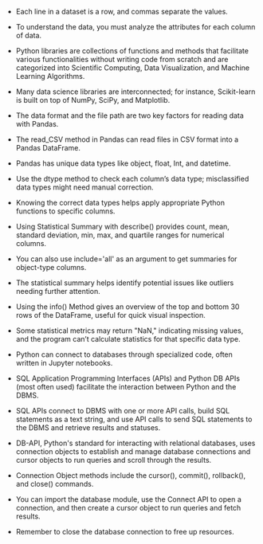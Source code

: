 - Each line in a dataset is a row, and commas separate the values.

- To understand the data, you must analyze the attributes for each column of data.

- Python libraries are collections of functions and methods that facilitate various functionalities without writing code from scratch and are categorized into Scientific Computing, Data Visualization, and Machine Learning Algorithms.

- Many data science libraries are interconnected; for instance, Scikit-learn is built on top of NumPy, SciPy, and Matplotlib.

- The data format and the file path are two key factors for reading data with Pandas.

- The read_CSV method in Pandas can read files in CSV format into a Pandas DataFrame.

- Pandas has unique data types like object, float, Int, and datetime.

- Use the dtype method to check each column’s data type; misclassified data types might need manual correction.

- Knowing the correct data types helps apply appropriate Python functions to specific columns.

- Using Statistical Summary with describe() provides count, mean, standard deviation, min, max, and quartile ranges for numerical columns.

- You can also use include='all' as an argument to get summaries for object-type columns.

- The statistical summary helps identify potential issues like outliers needing further attention.

- Using the info() Method gives an overview of the top and bottom 30 rows of the DataFrame, useful for quick visual inspection.

- Some statistical metrics may return "NaN," indicating missing values, and the program can’t calculate statistics for that specific data type.

- Python can connect to databases through specialized code, often written in Jupyter notebooks.

- SQL Application Programming Interfaces (APIs) and Python DB APIs (most often used) facilitate the interaction between Python and the DBMS.

- SQL APIs connect to DBMS with one or more API calls, build SQL statements as a text string, and use API calls to send SQL statements to the DBMS and retrieve results and statuses.

- DB-API, Python's standard for interacting with relational databases, uses connection objects to establish and manage database connections and cursor objects to run queries and scroll through the results.

- Connection Object methods include the cursor(), commit(), rollback(), and close() commands.

- You can import the database module, use the Connect API to open a connection, and then create a cursor object to run queries and fetch results. 

- Remember to close the database connection to free up resources.

